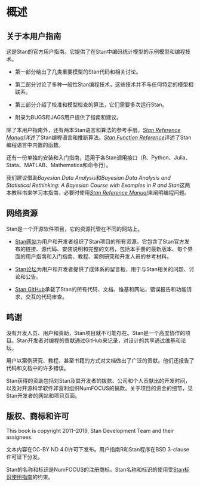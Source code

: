 # 概述
## 关于本用户指南

这是Stan的官方用户指南。它提供了在Stan中编码统计模型的示例模型和编程技术。

+ 第一部分给出了几类重要模型的Stan代码和相关讨论。

+ 第二部分讨论了多种一般性Stan编程技术，这些技术并不与任何特定的模型相联系。

+ 第三部分介绍了校准和模型检查的算法，它们需要多次运行Stan。

+ 附录为BUGS和JAGS用户提供了指南和建议。

除了本用户指南外，还有两本Stan语言和算法的参考手册。[*Stan Reference Manual*](https://mc-stan.org/docs/2_27/reference-manual/index.html)详述了Stan编程语言和推断算法。[*Stan Function Reference*](https://mc-stan.org/docs/2_27/functions-reference/index.html)详述了Stan编程语言中内置的函数。

还有一份单独的安装和入门指南，适用于各Stan调用接口（R、Python、Julia、Stata、MATLAB、Mathematica和命令行）。

我们建议借助*Bayesian Data Analysis*和*Bayesian Data Analysis and Statistical Rethinking: A Bayesian Course with Examples in R and Stan*这两本教科书来学习本指南，必要时使用[*Stan Reference Manual*](https://mc-stan.org/docs/2_27/reference-manual/index.html)来阐明编程问题。

## 网络资源

Stan是一个开源软件项目，它的资源托管在不同的网站上。

+ [Stan网站](https://mc-stan.org/)为用户和开发者组织了Stan项目的所有资源。它包含了Stan官方发布的链接、源代码、安装说明和完整的文档，包括本手册的最新版本、每个界面的用户指南和入门指南、教程、案例研究和开发人员的参考材料。

+ [Stan论坛](https://discourse.mc-stan.org/)为用户和开发者提供了成体系的留言板，用于与Stan相关的问题、讨论和公告。

+ [Stan GitHub](https://github.com/stan-dev)承载了Stan的所有代码、文档、维基和网站，错误报告和功能请求，交互的代码审查。

## 鸣谢
没有开发人员、用户和资助，Stan项目就不可能存在。Stan是一个高度协作的项目。Stan开发者对编程的贡献通过GitHub来记录，对设计的共享通过维基和论坛。

用户以案例研究、教程、甚至书籍的方式对文档做出了广泛的贡献。他们还报告了代码和文档中的许多错误。

Stan获得的资助包括对Stan及其开发者的拨款、公司和个人贡献出的开发时间，以及对开源科学软件非营利组织NumFOCUS的捐款。关于项目的资金的细节，见Stan开发者的网站和项目页面。

## 版权、商标和许可

This book is copyright 2011–2019, Stan Development Team and their assignees.

文本内容在CC-BY ND 4.0许可下发布。用户指南R和Stan程序在BSD 3-clause许可证下分发。

Stan的名称和标识是NumFOCUS的注册商标。Stan名称和标识的使用受[Stan标识使用指南](https://mc-stan.org/about/logo/)的约束。